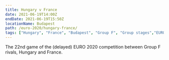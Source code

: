 ```yaml
---
title: Hungary v France
date: 2021-06-19T14:00Z
endDate: 2021-06-19T15:50Z
locationName: Budapest
path: /euro-2020/hungary-france/
tags: ["Hungary", "France", "Budapest", "Group F", "Group stages","EURO 2020"]
---
```


The 22nd game of the (delayed) EURO 2020 competition between Group F rivals, Hungary and France.